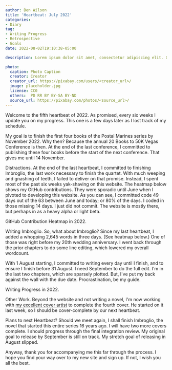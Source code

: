```yaml
---
author: Ben Wilson
title: 'Heartbeat: July 2022'
categories:
- Diary
tag:
- Writing Progress
- Retrospective
- Goals
date: 2022-08-02T19:10:38-05:00

description: Lorem ipsum dolor sit amet, consectetur adipiscing elit. Quisque sit amet venenatis dolor. Suspendisse eu justo elit. Cras lacinia turpis nulla, nec lobortis sem varius eu. Sed viverra turpis malesuada est aliquet, ac laoreet Leo convallis. Vivamus pretium aliquam finibus. Mauris dictum, eros eu malesuada imperdiet, nisl mauris scelerisque diam, nec fringilla nisl libero in nulla. Mauris eget massa lacinia sapien faucibus consequat.

photo:
  caption: Photo Caption
  creator: Creator
  creator_url: https://pixabay.com/users/<creator_url>/
  image: placeholder.jpg
  license: CC0
  others:  PD RR BY BY-SA BY-ND
  source_url: https://pixabay.com/photos/<source_url>/
---
```


Welcome to the fifth heartbeat of 2022. As promised, every six weeks I update you on my progress. This one is a few days later as I lost track of my schedule.

My goal is to finish the first four books of the Postal Marines series by November 2022. Why then? Because the annual 20 Books to 50K Vegas Conference is then. At the end of the last conference, I committed to publishing these four books before the start of the next conference. That gives me until 14 November.

Distractions. At the end of the last heartbeat, I committed to finishing Imbroglio, the last work necessary to finish the quartet. With much weeping and gnashing of teeth, I failed to deliver on that promise. Instead, I spent most of the past six weeks yak-shaving on this website. The heatmap below shows my GitHub contributions. They were sporadic until June when I pivoted to developing this website. As you can see, I committed code 49 days out of the 63 between June and today; or 80% of the days. I coded in those missing 14 days. I just did not commit. The website is mostly there, but perhaps in as a heavy alpha or light beta.

GitHub Contribution Heatmap in 2022.

Writing Imbroglio. So, what about Imbroglio? Since my last heartbeat, I added a whopping 2,645 words in three days. (See heatmap below.) One of those was right before my 20th wedding anniversary. I went back through the prior chapters to do some line editing, which lowered my overall wordcount.

With 1 August starting, I committed to writing every day until I finish, and to ensure I finish before 31 August. I need September to do the full edit. I'm in the last two chapters, which are sparsely plotted. But, I've put my back against the wall with the due date. Procrastination, be my guide.

Writing Progress in 2022.

Other Work. Beyond the website and not writing a novel, I'm now working with [my excellent cover artist](http://jcalebdesign.com/) to complete the fourth cover. He started on it last week, so I should be cover-complete by our next heartbeat.

Plans to next Heartbeat? Should we meet again, I shall finish Imbroglio, the novel that started this entire series 16 years ago. I will have two more covers complete. I should progress through the final integration review. My original goal to release by September is still on track. My stretch goal of releasing in August slipped.

Anyway, thank you for accompanying me this far through the process. I hope you find your way over to my new site and sign up. If not, I wish you all the best.
